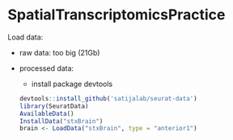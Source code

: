 # SpatialTranscriptomicsPractice
Load data:

- raw data: too big (21Gb)
- processed data:
    - install package devtools
    
    ```r
    devtools::install_github('satijalab/seurat-data')
    library(SeuratData)
    AvailableData()
    InstallData("stxBrain")
    brain <- LoadData("stxBrain", type = "anterior1")
    ```
    
